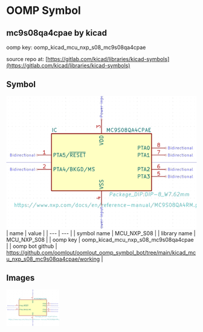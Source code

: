 # OOMP Symbol  
## mc9s08qa4cpae  by kicad  
  
oomp key: oomp_kicad_mcu_nxp_s08_mc9s08qa4cpae  
  
source repo at: [https://gitlab.com/kicad/libraries/kicad-symbols](https://gitlab.com/kicad/libraries/kicad-symbols)  
## Symbol  
  
[![working.png](working_600.png)](working.png)  
| name | value | 
| --- | --- | 
| symbol name | MCU_NXP_S08 | 
| library name | MCU_NXP_S08 | 
| oomp key | oomp_kicad_mcu_nxp_s08_mc9s08qa4cpae | 
| oomp bot github | https://github.com/oomlout/oomlout_oomp_symbol_bot/tree/main/kicad_mcu_nxp_s08_mc9s08qa4cpae/working | 
## Images  
  
[![working.png](working_140.png)](working.png)  
